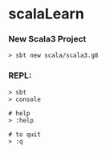 # scalaLearn


### New Scala3 Project
```
> sbt new scala/scala3.g8
```

### REPL:
```
> sbt
> console

# help
> :help

# to quit
> :q
```
